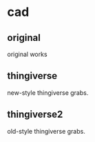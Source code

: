 cad
===

original
--------

original works

thingiverse
-----------

new-style thingiverse grabs.

thingiverse2
------------

old-style thingiverse grabs.

